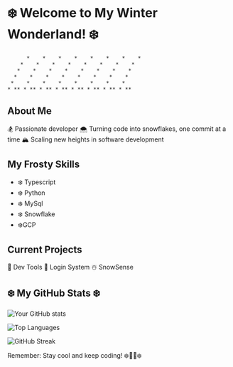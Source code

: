 # ❄️ Welcome to My Winter Wonderland! ❄️

```
      *    *    *    *    *    *    *    *
    *    *    *    *    *    *    *    *
   *    *    *    *    *    *    *    *
  *    *    *    *    *    *    *    *
 *    *    *    *    *    *    *    *
* ** * ** * ** * ** * ** * ** * ** * **
```

## About Me

🏂 Passionate developer
🌨️ Turning code into snowflakes, one commit at a time
🏔️ Scaling new heights in software development

## My Frosty Skills

- ❄️ Typescript
- ❄️ Python
- ❄️ MySql
- ❄️ Snowflake
- ❄️GCP

## Current Projects

🎿 Dev Tools
🧊 Login System
☃️ SnowSense

## ❄️ My GitHub Stats ❄️

![Your GitHub stats](https://github-readme-stats.vercel.app/api?username=JoblessDan&show_icons=true&theme=nord)

![Top Languages](https://github-readme-stats.vercel.app/api/top-langs/?username=JoblessDan&layout=compact&theme=nord)

![GitHub Streak](https://github-readme-streak-stats.herokuapp.com/?user=JoblessDan&theme=nord)


Remember: Stay cool and keep coding! ❄️👨‍💻❄️
